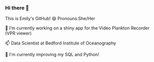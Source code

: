### Hi there 👋
This is Emily's GitHub!
😄 Pronouns:She/Her

🔭 I’m currently working on a shiny app for the Video Plankton Recorder (VPR viewer)

📫 Data Scientist at Bedford Institute of Oceanography

🌱 I'm currently improving my SQL and Python!

<!--
**Echisholm21/echisholm21** is a ✨ _special_ ✨ repository because its `README.md` (this file) appears on your GitHub profile.

Here are some ideas to get you started:

- 🔭 I’m currently working on ...
- 🌱 I’m currently learning ...
- 👯 I’m looking to collaborate on ...
- 🤔 I’m looking for help with ...
- 💬 Ask me about ...
- 📫 How to reach me: ...
- 😄 Pronouns: ...
- ⚡ Fun fact: ...
-->
